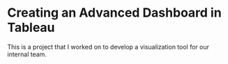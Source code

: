 # Creating an Advanced Dashboard in Tableau

This is a project that I worked on to develop a visualization tool for our internal team.
